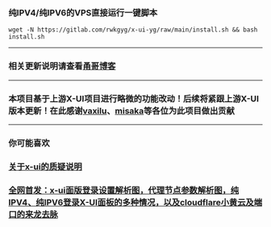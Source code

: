 
### 纯IPV4/纯IPV6的VPS直接运行一键脚本

```
wget -N https://gitlab.com/rwkgyg/x-ui-yg/raw/main/install.sh && bash install.sh
```

--------------------------------------------------------------------------------------------------------------------------------------------------

### 相关更新说明请查看[甬哥博客](https://ygkkk.blogspot.com/2022/02/githubx-uitgacmex-uiipv4ipv6v4v6vpsvaxi.html)

---------------------------------------------------------------------------------------------------------------------------------------------------
### 本项目基于上游X-UI项目进行略微的功能改动！后续将紧跟上游X-UI版本更新！在此感谢[vaxilu](https://github.com/vaxilu/x-ui)、[misaka](https://gitlab.com/Misaka-blog/x-ui-msk)等各位为此项目做出贡献

----------------------------------------------------------------------------------------------------------------------------------------------

### 你可能喜欢

### [关于x-ui的质疑说明](https://ygkkk.blogspot.com/2022/06/github.html)

### [全网首发：x-ui面版登录设置解析图，代理节点参数解析图，纯IPV4、纯IPV6登录X-UI面板的多种情况，以及cloudflare小黄云及端口的来龙去脉](https://ygkkk.blogspot.com/2022/03/x-uiipv4ipv6x-uicloudflare.html)



